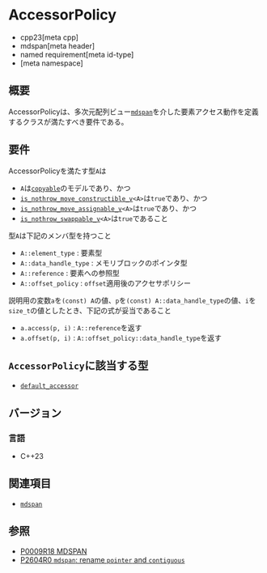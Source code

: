 # AccessorPolicy
* cpp23[meta cpp]
* mdspan[meta header]
* named requirement[meta id-type]
* [meta namespace]


## 概要
AccessorPolicyは、多次元配列ビュー[`mdspan`](mdspan.md)を介した要素アクセス動作を定義するクラスが満たすべき要件である。


## 要件
AccessorPolicyを満たす型`A`は

- `A`は[`copyable`](/reference/concepts/copyable.md)のモデルであり、かつ
- [`is_nothrow_move_constructible_v`](/reference/type_traits/is_nothrow_constructible.md)`<A>`は`true`であり、かつ
- [`is_nothrow_move_assignable_v`](/reference/type_traits/is_nothrow_move_assignable.md)`<A>`は`true`であり、かつ
- [`is_nothrow_swappable_v`](/reference/type_traits/is_nothrow_swappable.md)`<A>`は`true`であること

型`A`は下記のメンバ型を持つこと

- `A::element_type` : 要素型
- `A::data_handle_type` : メモリブロックのポインタ型
- `A::reference` : 要素への参照型
- `A::offset_policy` : `offset`適用後のアクセサポリシー

説明用の変数`a`を`(const) A`の値、`p`を`(const) A::data_handle_type`の値、`i`を`size_t`の値としたとき、下記の式が妥当であること

- `a.access(p, i)` : `A::reference`を返す
- `a.offset(p, i)` : `A::offset_policy::data_handle_type`を返す


## `AccessorPolicy`に該当する型

- [`default_accessor`](default_accessor.md)


## バージョン
### 言語
- C++23


## 関連項目
- [`mdspan`](mdspan.md)


## 参照
- [P0009R18 MDSPAN](https://www.open-std.org/jtc1/sc22/wg21/docs/papers/2022/p0009r18.html)
- [P2604R0 `mdspan`: rename `pointer` and `contiguous`](https://www.open-std.org/jtc1/sc22/wg21/docs/papers/2022/p2604r0.html)
